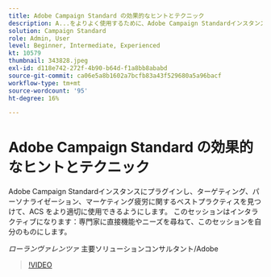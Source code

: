 ```yaml
---
title: Adobe Campaign Standard の効果的なヒントとテクニック
description: A...をよりよく使用するために、Adobe Campaign Standardインスタンスにプラグインし、ターゲティング、パーソナライゼーション、マーケティング疲労に関するベストプラクティスを見つけます（説明は 60～160 文字にする必要があります）。
solution: Campaign Standard
role: Admin, User
level: Beginner, Intermediate, Experienced
kt: 10579
thumbnail: 343828.jpeg
exl-id: d118e742-272f-4b90-b64d-f1a8bb8ababd
source-git-commit: ca06e5a8b1602a7bcfb83a43f529680a5a96bacf
workflow-type: tm+mt
source-wordcount: '95'
ht-degree: 16%

---
```


# Adobe Campaign Standard の効果的なヒントとテクニック

Adobe Campaign Standardインスタンスにプラグインし、ターゲティング、パーソナライゼーション、マーケティング疲労に関するベストプラクティスを見つけて、ACS をより適切に使用できるようにします。 このセッションはインタラクティブになります：専門家に直接機能やニーズを尋ねて、このセッションを自分のものにします。

*ローランヴァレンツァ* 主要ソリューションコンサルタント/Adobe

>[!VIDEO](https://video.tv.adobe.com/v/343828/?quality=12&learn=on)
